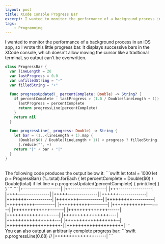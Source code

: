 ```yaml
---
layout: post
title: XCode Console Progress Bar
excerpt: I wanted to monitor the performance of a background process in an iOS app, so I wrote this little progress bar.
tags:
    - Programming
---
```

I wanted to monitor the performance of a background process in an iOS app, so I wrote this little progress bar. It displays successive bars in the XCode console, which doesn't allow moving the cursor like a tradtional terminal, so output can't be overwritten.

```swift
class ProgressBar {
  var lineLength = 20
  var lastProgress = 0.0
  var unfilledString = "-"
  var filledString = "+"
  
  func progressUpdated(_ percentComplete: Double) -> String? {
    if percentComplete - lastProgress > (1.0 / Double(lineLength + 1)) {
      lastProgress = percentComplete
      return progressLine(percentComplete)
    }
    return nil
  }
  
  func progressLine(_ progress: Double) -> String {
    let bar = (1..<lineLength + 1).map {
      (Double($0) / Double(lineLength + 1)) < progress ? filledString : unfilledString
      }.reduce("", +)
    return "|" + bar + "|"
  }
}
```
<br>
The following code produces the output below it:  
```swift
let total = 1000
let p = ProgressBar()
(1...total).forEach {
    let percentComplete = Double($0) / Double(total)
    if let line = p.progressUpdated(percentComplete) {
        print(line)
    }
}
```
```
|+-------------------|
|++------------------|
|+++-----------------|
|++++----------------|
|+++++---------------|
|++++++--------------|
|+++++++-------------|
|++++++++------------|
|+++++++++-----------|
|++++++++++----------|
|+++++++++++---------|
|++++++++++++--------|
|+++++++++++++-------|
|++++++++++++++------|
|+++++++++++++++-----|
|++++++++++++++++----|
|+++++++++++++++++---|
|++++++++++++++++++--|
|+++++++++++++++++++-|
|++++++++++++++++++++|
```
<br>
You can also output an arbitrarily complete progress bar:
```swift
p.progressLine(0.68)  // |++++++++++++++------|
```